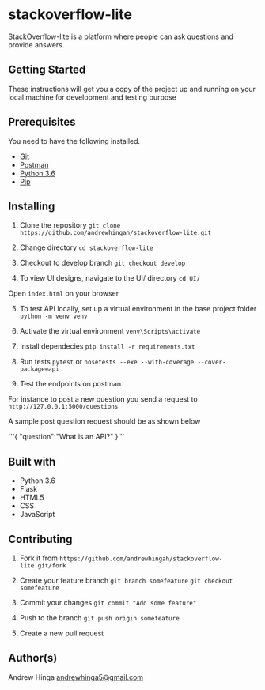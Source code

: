 # stackoverflow-lite
StackOverflow-lite is a platform where people can ask questions and provide answers.
## Getting Started
These instructions will get you a copy of the project up and running on your local machine for development and testing purpose
## Prerequisites
You need to have the following installed.
- [Git](https://git-scm.com/)
- [Postman](https://www.getpostman.com/)
- [Python 3.6](https://www.python.org/)
- [Pip](https://pypi.org/)
## Installing
1. Clone the repository
```git clone https://github.com/andrewhingah/stackoverflow-lite.git```

2. Change directory
```cd stackoverflow-lite```

3. Checkout to develop branch
```git checkout develop```

4. To view UI designs, navigate to the UI/ directory
```cd UI/```

Open ```index.html``` on your browser

5. To test API locally, set up a virtual environment in the base project folder
```python -m venv venv```

6. Activate the virtual environment
```venv\Scripts\activate```

7. Install dependecies
```pip install -r requirements.txt```

8. Run tests
```pytest``` or ```nosetests --exe --with-coverage --cover-package=api```

9. Test the endpoints on postman

For instance to post a new question you send a request to ```http://127.0.0.1:5000/questions```

A sample post question request should be as shown below

'''{
	"question":"What is an API?"
}'''

## Built with
- Python 3.6
- Flask
- HTML5
- CSS
- JavaScript
## Contributing
1. Fork it from ```https://github.com/andrewhingah/stackoverflow-lite.git/fork```

2. Create your feature branch ```git branch somefeature``` ```git checkout somefeature```

3. Commit your changes ```git commit "Add some feature"```

4. Push to the branch ```git push origin somefeature```

5. Create a new pull request

## Author(s)
Andrew Hinga andrewhinga5@gmail.com
